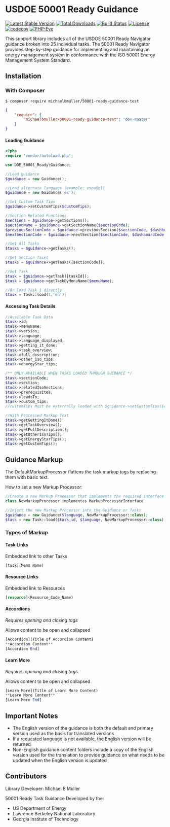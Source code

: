 # USDOE 50001 Ready Guidance


[![Latest Stable Version](https://poser.pugx.org/michaelbmuller/50001-ready-guidance-test/v/stable)](https://packagist.org/packages/michaelbmuller/50001-ready-guidance-test)
[![Total Downloads](https://poser.pugx.org/michaelbmuller/50001-ready-guidance-test/downloads)](https://packagist.org/packages/michaelbmuller/50001-ready-guidance-test)
[![Build Status](https://travis-ci.org/michaelbmuller/50001-ready-guidance-test.svg?branch=master)](https://travis-ci.org/michaelbmuller/50001-ready-guidance-test)
[![License](https://poser.pugx.org/michaelbmuller/50001-ready-guidance-test/license)](https://packagist.org/packages/michaelbmuller/50001-ready-guidance-test)
[![codecov](https://codecov.io/gh/michaelbmuller/50001-ready-guidance-test/branch/master/graph/badge.svg)](https://codecov.io/gh/michaelbmuller/50001-ready-guidance-test)
[![PHP-Eye](https://php-eye.com/badge/michaelbmuller/50001-ready-guidance-test/tested.svg?style=flat)](https://php-eye.com/package/michaelbmuller/50001-ready-guidance-test)

This support library includes all of the USDOE 50001 Ready Navigator guidance broken into 25 individual tasks.
The 50001 Ready Navigator provides step-by-step guidance for implementing and maintaining 
an energy management system in conformance with the ISO 50001 Energy Management System Standard.


## Installation

### With Composer

```
$ composer require michaelbmuller/50001-ready-guidance-test
```

```json
{
    "require": {
        "michaelbmuller/50001-ready-guidance-test": "dev-master"
    }
}
```

#### Loading Guidance

```php
<?php
require 'vendor/autoload.php';

use DOE_50001_Ready\Guidance;

//Load guidance
$guidance = new Guidance();

//Load alternate language (example: español) 
$guidance = new Guidance('es'); 

//Set Custom Task Tips
$guidance->setCustomTips($customTips);

//Section Related Functions
$sections = $guidance->getSections();
$sectionName = $guidance->getSectionName($sectionCode);
$previousSectionCode = $guidance->previousSection($sectionCode, $dashboardCode = 'dashboard');
$nextSectionCode = $guidance->nextSection($sectionCode, $dashboardCode = 'dashboard');

//Get All Tasks
$tasks = $guidance->getTasks();

//Get Section Tasks
$tasks = $guidance->getTasks([sectionCode]);

//Get Task
$task = $guidance->getTask([taskId]);
$task = $guidance->getTaskByMenuName($menuName);

//Or load Task 1 directly
$task = Task::load(1,'en');
```

#### Accessing Task Details

```php
//Available Task Data 
$task->id;
$task->menuName;
$task->version;
$task->language;
$task->language_displayed;
$task->getting_it_done;
$task->task_overview;
$task->full_description;
$task->other_iso_tips;
$task->energyStar_tips;

/** ONLY AVAILABLE WHEN TASKS LOADED THROUGH GUIDANCE */
$task->sectionCode;
$task->section;
$task->relatedIsoSections;
$task->prerequisites;
$task->leadsTo;
$task->custom_tips;
//customTips Must be externally loaded with $guidance->setCustomTips($customTips);

//With Processed Markup Text
$task->getGettingItDone();
$task->getTaskOverview();
$task->getFullDescription();
$task->getOtherIsoTips();
$task->getEnergyStarTips();
$task->getCustomTips();
```

## Guidance Markup
The DefaultMarkupProcessor flattens the task markup tags by replacing them with basic text.

How to set a new Markup Processor:
```php
//Create a new Markup Processor that implements the required interface
class NewMarkupProcessor implementes MarkupProcessorInterface

//Inject the new Markup Processor into the Guidance or Tasks
$guidance = new Guidance($language, NewMarkupProcessor::class);
$task = new Task::load($task_id, $language, NewMarkupProcessor::class);
```

### Types of Markup

#### Task Links
Embedded link to other Tasks 
```php
[task](Menu Name)
```

#### Resource Links
Embedded link to Resources
```php
[resource](Resource_Code_Name)
```
#### Accordions
_Requires opening and closing tags_

Allows content to be open and collapsed
```php
[Accordion](Title of Accordion Content)
**Accordion Content**
[Accordion End]
```

#### Learn More
_Requires opening and closing tags_

Allows content to be open and collapsed
```php
[Learn More](Title of Learn More Content)
**Learn More Content**
[Learn More End]
```


## Important Notes

* The English version of the guidance is both the default and primary version used as the basis for translated versions
* If a requested language is not available, the English version will be returned
* Non-English guidance content folders include a copy of the English version used for the translation to provide guidance on what needs to be updated when the English version is updated
 

## Contributors

Library Developer: Michael B Muller

50001 Ready Task Guidance Developed by the:
* US Department of Energy
* Lawrence Berkeley National Laboratory
* Georgia Institute of Technology